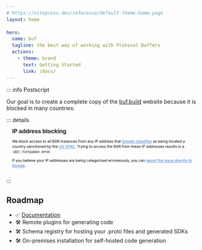 ```yaml
---
# https://vitepress.dev/reference/default-theme-home-page
layout: home

hero:
  name: buf
  tagline: the best way of working with Protocol Buffers
  actions:
    - theme: brand
      text: Getting Started
      link: /docs/
---
```


::: info Postscript

Our goal is to create a complete copy of the [buf.build](https://buf.build/) website because it is blocked in many countries:

::: details
![](/ip-address-blocking.png)
:::

## Roadmap

- :white_check_mark: [Documentation](/docs/)
- :hammer_and_wrench: Remote plugins for generating code
- :hammer_and_wrench: Schema registry for hosting your .proto files and generated SDKs
- :hammer_and_wrench: On-premises installation for self-hosted code generation
